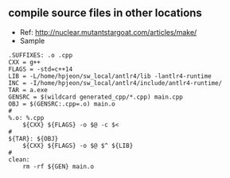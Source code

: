 ## compile source files in other locations
- Ref: http://nuclear.mutantstargoat.com/articles/make/
- Sample
```
.SUFFIXES: .o .cpp
CXX = g++
FLAGS = -std=c++14
LIB = -L/home/hpjeon/sw_local/antlr4/lib -lantlr4-runtime
INC = -I/home/hpjeon/sw_local/antlr4/include/antlr4-runtime/
TAR = a.exe
GENSRC = $(wildcard generated_cpp/*.cpp) main.cpp
OBJ = $(GENSRC:.cpp=.o) main.o
#
%.o: %.cpp
	${CXX} ${FLAGS} -o $@ -c $<
#
${TAR}: ${OBJ}
	${CXX} ${FLAGS} -o $@ $^ ${LIB}
#
clean:
	rm -rf ${GEN} main.o
```

